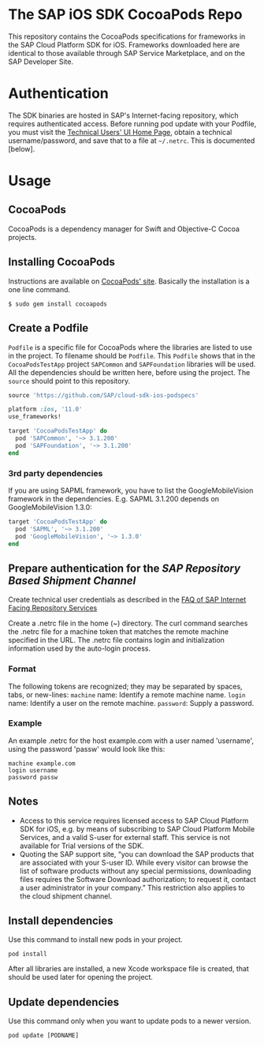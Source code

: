 # The SAP iOS SDK CocoaPods Repo

This repository contains the CocoaPods specifications for frameworks in the SAP Cloud Platform SDK for iOS. Frameworks downloaded here are identical to those available through SAP Service Marketplace, and on the SAP Developer Site.

# Authentication

The SDK binaries are hosted in SAP's Internet-facing repository, which requires authenticated access. Before running pod update with your Podfile, you must visit the [Technical Users' UI Home Page](https://shipments.pages.repositories.sap.ondemand.com/docs/shipment-sap-client.html#repository-based-shipment-channel-technical-users-management-ui), obtain a technical username/password, and save that to a file at `~/.netrc`. This is documented [below].

# Usage
## CocoaPods
CocoaPods is a dependency manager for Swift and Objective-C Cocoa projects.
## Installing CocoaPods
Instructions are available on [CocoaPods' site](https://cocoapods.org/).
Basically the installation is a one line command.
```shell
$ sudo gem install cocoapods
```

## Create a Podfile
`Podfile` is a specific file for CocoaPods where the libraries are listed to use in the project. To filename should be `Podfile`.
This `Podfile` shows that in the `CocoaPodsTestApp` project `SAPCommon` and `SAPFoundation` libraries will be used. All the dependencies should be written here, before using the project.
The `source` should point to this repository.
```ruby
source 'https://github.com/SAP/cloud-sdk-ios-podspecs'

platform :ios, '11.0'
use_frameworks!

target 'CocoaPodsTestApp' do
  pod 'SAPCommon', '~> 3.1.200'
  pod 'SAPFoundation', '~> 3.1.200'
end
```

### 3rd party dependencies
If you are using SAPML framework, you have to list the GoogleMobileVision framework in the dependencies.
E.g. SAPML 3.1.200 depends on GoogleMobileVision 1.3.0:
```ruby
target 'CocoaPodsTestApp' do
  pod 'SAPML', '~> 3.1.200'
  pod 'GoogleMobileVision', '~> 1.3.0'
end
```

## Prepare authentication for the *SAP Repository Based Shipment Channel*
Create technical user credentials as described in the [FAQ of SAP Internet Facing Repository Services](https://shipments.pages.repositories.sap.ondemand.com/docs/FAQ.html#how-can-the-sap-client-use-my-software)

Create a .netrc file in the home (~) directory.
The curl command searches the .netrc file for a machine token that matches the remote machine specified in the URL.
The .netrc file contains login and initialization information used by the auto-login process.
### Format
The following tokens are recognized; they may be separated by spaces, tabs, or new-lines:
`machine` name: Identify a remote machine name.
`login` name: Identify a user on the remote machine.
`password`: Supply a password.
### Example
An example .netrc for the host example.com with a user named 'username', using the password 'passw' would look like this:
```
machine example.com
login username
password passw
```

## Notes
* Access to this service requires licensed access to SAP Cloud Platform SDK for iOS, e.g. by means of subscribing to SAP Cloud Platform Mobile Services, and a valid S-user for external staff. This service is not available for Trial versions of the SDK.
* Quoting the SAP support site, “you can download the SAP products that are associated with your S-user ID. While every visitor can browse the list of software products without any special permissions, downloading files requires the Software Download authorization; to request it, contact a user administrator in your company.” This restriction also applies to the cloud shipment channel.

## Install dependencies
Use this command to install new pods in your project.
```shell
pod install
```
After all libraries are installed, a new Xcode workspace file is created, that should be used later for opening the project.

## Update dependencies
Use this command only when you want to update pods to a newer version.
```shell
pod update [PODNAME]
```
